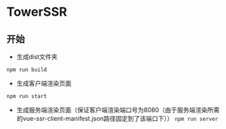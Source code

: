 # TowerSSR
## 开始
* 生成dist文件夹

`npm run build`

* 生成客户端渲染页面
    
`npm run start` 
  
* 生成服务端渲染页面（保证客户端渲染端口号为8080（由于服务端渲染所需的vue-ssr-client-manifest.json路径固定到了该端口下））
`npm run server`
  
